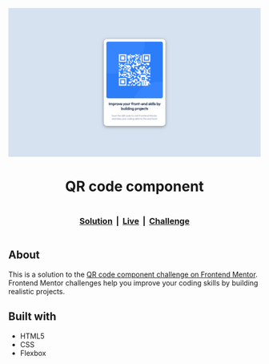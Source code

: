 ![](./design/screenshot.png)

<h1 style='text-align: center'>QR code component</h1>

<div style='display: flex; justify-content: center; gap: 7px'>
    <h3><a href='https://www.frontendmentor.io/solutions/qr-code-component-34KXLeYDBX'>Solution</a></h3>
    <h3>|</h3>
    <h3><a href='https://panayiotistsg.github.io/qr-code-component-frontendmentor/'>Live</a></h3>
    <h3>|</h3>
    <h3><a href='https://www.frontendmentor.io/challenges/qr-code-component-iux_sIO_H'>Challenge</a></h3>
</div>

## About

This is a solution to the [QR code component challenge on Frontend Mentor](https://www.frontendmentor.io/challenges/qr-code-component-iux_sIO_H). Frontend Mentor challenges help you improve your coding skills by building realistic projects. 

## Built with

- HTML5
- CSS
- Flexbox